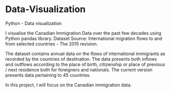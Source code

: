 # Data-Visualization
Python - Data visualization

I visualise the Canadian Immigration Data over the past few decades using Python pandas library.
Dataset Source: International migration flows to and from selected countries - The 2015 revision.

The dataset contains annual data on the flows of international immigrants as recorded by the countries of destination. The data presents both inflows and outflows according to the place of birth, citizenship or place of previous / next residence both for foreigners and nationals. The current version presents data pertaining to 45 countries.

In this project, I will focus on the Canadian immigration data.
